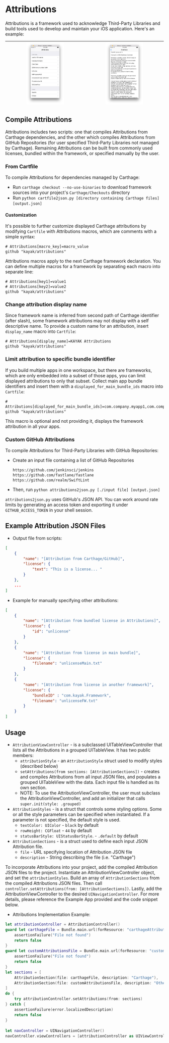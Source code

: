 # Attributions

Attributions is a framework used to acknowledge Third-Party Libraries and build tools used to develop and maintain your iOS application. Here's an example:

| <img src="https://github.com/kayak/attributions/blob/master/Screenshots/AttributionsListView.png" style="width: 50%; height: 50%"> | <img src="https://github.com/kayak/attributions/blob/master/Screenshots/AttributionsLicenseView.png" style="width: 50%; height: 50%"> |
:---:|:---:


## Compile Attributions

Attributions includes two scripts: one that compiles Attributions from Carthage dependencies, and the other which compiles Attributions from GitHub Repositories (for user specified Third-Party Libraries not managed by Carthage). Remaining Attributions can be built from commonly used licenses, bundled within the framework, or specified manually by the user.

### From Cartfile

To compile Attributions for dependencies managed by Carthage:

* Run `carthage checkout --no-use-binaries` to download framework sources into your project's `Carthage/Checkouts` directory
* Run `python cartfile2json.py [directory containing Carthage files] [output.json]`

#### Customization

It's possible to further customize displayed Carthage attributions by modifying `Cartfile` with Attributions macros, which are comments with a simple syntax:

``` text
# Attributions[macro_key]=macro_value
github "kayak/attributions"
```

Attributions macros apply to the next Carthage framework declaration. You can define multiple macros for a framework by separating each macro into separate line:

``` text
# Attributions[key1]=value1
# Attributions[key2]=value2
github "kayak/attributions"
```

### Change attribution display name

Since framework name is inferred from second path of Carthage identifier (after slash), some framework attributions may not display with a self descriptive name. To provide a custom name for an attribution, insert `display_name` macro into `Cartfile`:

``` text
# Attributions[display_name]=KAYAK Attributions
github "kayak/attributions"
```

### Limit attribution to specific bundle identifier

If you build multiple apps in one workspace, but there are frameworks, which are only embedded into a subset of those apps, you can limit displayed attributions to only that subset. Collect main app bundle identifiers and insert them with a `displayed_for_main_bundle_ids` macro into `Cartfile`:

``` text
# Attributions[displayed_for_main_bundle_ids]=com.company.myapp1,com.company.mayapp2
github "kayak/attributions"
```

This macro is optional and not providing it, displays the framework attribution in all your apps.

### Custom GitHub Attributions

To compile Attributions for Third-Party Libraries with GitHub Repositories:

* Create an input file containing a list of GitHub Repositories
    ``` text
    https://github.com/jenkinsci/jenkins
    https://github.com/fastlane/fastlane
    https://github.com/realm/SwiftLint
    ```
* Then, run `python attributions2json.py [./input file] [output.json]`

`attributions2json.py` uses GitHub's JSON API. You can work around rate limits by generating an access token and exporting it under `GITHUB_ACCESS_TOKEN` in your shell session.

## Example Attribution JSON Files

* Output file from scripts:

``` json
[
    {
        "name": "[Attribution from Carthage/GitHub]",
        "license": {
            "text": "This is a license... "
        }
    },
    ...
]
```

* Example for manually specifying other attributions:

``` json
[
    {
        "name": "[Attribution from bundled license in Attributions]",
        "license": {
            "id": "unlicense"
        }
    },
    {
        "name": "[Attribution from license in main bundle]",
        "license": {
            "filename": "unlicenseMain.txt"
        }
    },
    {
        "name": "[Attribution from license in another framework]",
        "license": {
            "bundleID" : "com.kayak.Framework",
            "filename": "unlicenseFW.txt"
        }
    }
]
```

## Usage

* `AttributionViewController` - is a subclassed UITableViewController that lists all the Attributions in a grouped UITableView. It has two public members:
  * `attributionStyle` - an `AttributionStyle` struct used to modify styles (described below)
  * `setAttributions(from sections: [AttributionSections])` - creates and compiles Attributions from all input JSON files, and populates a grouped UITableView with the data. Each input file is handled as its own section.
  * NOTE: To use the AttributionViewController, the user must subclass the AttributionViewController, and add an initializer that calls `super.init(style: .grouped)`
* `AttributionStyles` - is a struct that controls some styling options. Some or all the style parameters  can be specified when instantiated. If a parameter is not specified, the default style is used.
    * `textColor: UIColor` - `black` by default
    * `rowHeight: CGFloat` - `44` by default
    * `statusBarStyle: UIStatusBarStyle`. - `.default` by default
* `AttributionSections` - is a struct used to define each input JSON Attribution file.
  * `file` -  URL specifying location of Attribution JSON file
  * `description` - String describing the file (i.e. "Carthage")

To incorporate Attributions into your project, add the compiled Attribution JSON files to the project. Instantiate an AttributionViewController object, and set the `attributionStyles`. Build an array of `AttributionSections` from the compiled Attributions JSON files. Then call `controller.setAttributions(from: [AttributionSections])`. Lastly, add the AttributionViewController to the desired `UINavigationController`. For more details, please reference the Example App provided and the code snippet below.

* Attributions Implementation Example:

``` swift
let attributionController = AttributionController()
guard let carthageFile = Bundle.main.url(forResource: "carthageAttributions", withExtension: "json") else {
    assertionFailure("File not found")
    return false
}
guard let customAttributionsFile = Bundle.main.url(forResource: "customAttributions", withExtension: "json") else {
    assertionFailure("File not found")
    return false
}
let sections = [
    AttributionSection(file: carthageFile, description: "Carthage"),
    AttributionSection(file: customAttributionsFile, description: "Other")
]
do {
    try attributionController.setAttributions(from: sections)
} catch {
    assertionFailure(error.localizedDescription)
    return false
}

let navController = UINavigationController()
navController.viewControllers = [attributionController as UIViewController]
```
